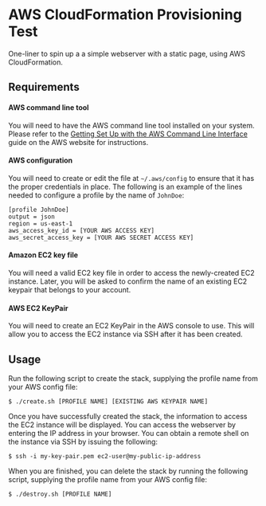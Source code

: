 # AWS CloudFormation Provisioning Test

One-liner to spin up a a simple webserver with a static page, using AWS CloudFormation.

## Requirements

#### AWS command line tool

You will need to have the AWS command line tool installed on your system. Please refer to the [Getting Set Up with the AWS Command Line Interface](http://docs.aws.amazon.com/cli/latest/userguide/cli-chap-getting-set-up.html) guide on the AWS website for instructions.

#### AWS configuration

You will need to create or edit the file at `~/.aws/config` to ensure that it has the proper credentials in place. The following is an example of the lines needed to configure a profile by the name of `JohnDoe`:

```
[profile JohnDoe]
output = json
region = us-east-1
aws_access_key_id = [YOUR AWS ACCESS KEY]
aws_secret_access_key = [YOUR AWS SECRET ACCESS KEY]
```

#### Amazon EC2 key file

You will need a valid EC2 key file in order to access the newly-created EC2 instance. Later, you will be asked to confirm the name of an existing EC2 keypair that belongs to your account.

#### AWS EC2 KeyPair

You will need to create an EC2 KeyPair in the AWS console to use. This will allow you to access the EC2 instance via SSH after it has been created.

## Usage

Run the following script to create the stack, supplying the profile name from your AWS config file:

    $ ./create.sh [PROFILE NAME] [EXISTING AWS KEYPAIR NAME]

Once you have successfully created the stack, the information to access the EC2 instance will be displayed. You can access the webserver by entering the IP address in your browser. You can obtain a remote shell on the instance via SSH by issuing the following:

    $ ssh -i my-key-pair.pem ec2-user@my-public-ip-address

When you are finished, you can delete the stack by running the following script, supplying the profile name from your AWS config file:

    $ ./destroy.sh [PROFILE NAME]

